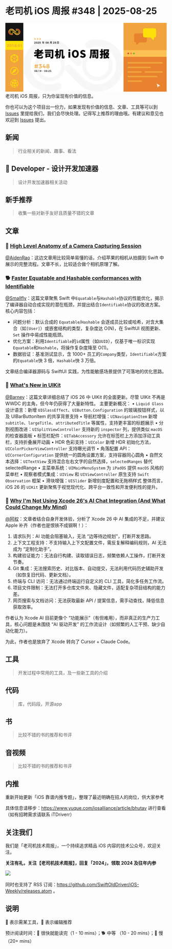 # 老司机 iOS 周报 #348 | 2025-08-25

![ios-weekly](https://github.com/SwiftOldDriver/iOS-Weekly/blob/master/assets/weekly-header/348.jpg?raw=true)
老司机 iOS 周报，只为你呈现有价值的信息。

你也可以为这个项目出一份力，如果发现有价值的信息、文章、工具等可以到 [Issues](https://github.com/SwiftOldDriver/iOS-Weekly/issues) 里提给我们，我们会尽快处理。记得写上推荐的理由哦。有建议和意见也欢迎到 [Issues](https://github.com/SwiftOldDriver/iOS-Weekly/issues) 提出。

## 新闻

> 行业相关的新闻、趣事、看法

##  Developer - 设计开发加速器

> 设计开发加速器相关活动

## 新手推荐

> 收集一些对新手友好且质量不错的文章

## 文章

### 🐎 [High Level Anatomy of a Camera Capturing Session](https://mfaani.com/posts/ios/swiftui-camera-learnings/)

[@AidenRao](https://weibo.com/AidenRao)：这边文章用比较简单易懂的话，介绍苹果的相机从拍摄到 Swift 中展示的完整流程。文章不长，比较适合做个相机原理了解。

### 🐕 [Faster Equatable and Hashable conformances with Identifiable](https://erkek.in/faster-equatable-and-hashable-conformances-with-identifiable)
[@Smallfly](https://github.com/iostalks)：这篇文章聚焦 Swift 中`Equatable`与`Hashable`协议的性能优化，揭示了编译器自动合成实现的潜在瓶颈，并提出结合`Identifiable`协议的改进方案。核心内容包括：

- 问题分析：默认合成的 `Equatable`/`Hashable` 会逐成员比较或哈希，对含大集合（如`[User]`）或嵌套结构的类型，复杂度达 O(N)，在 SwiftUI 视图更新、`Set` 操作中易成性能瓶颈。
- 优化方案：利用`Identifiable`的`id`属性（如`UUID`），仅基于唯一标识实现`Equatable`和`Hashable`，将操作复杂度降至 O(1)。
- 数据验证：基准测试显示，含 1000+ 员工的`Company`类型，`Identifiable`方案的`Equatable`快 3 倍，`Hashable`快 3 万倍。

文章结合编译器源码与 SwiftUI 实践，为性能敏感场景提供了可落地的优化思路。

### 🐢 [What's New in UIKit](https://sebvidal.com/blog/whats-new-in-uikit-26/)

[@Barney](https://github.com/BarneyZhaoooo)：这篇文章详细总结了 iOS 26 中 UIKit 的全面更新。尽管 UIKit 不再是 WWDC 的主角，但今年仍获得了大量新特性。
主要更新概况：
	•	`Liquid Glass` 设计语言：新增 `UIGlassEffect`、`UIButton.Configuration` 的玻璃按钮样式，以及 UIBarButtonItem 的共享背景支持
	•	导航栏增强：`UINavigationItem` 新增 `subtitle`、`largeTitle`、`attributedTitle` 等属性，支持更丰富的标题展示
	•	分割视图改进：`UISplitViewController` 支持新的 `inspector` 列，提供类似 `macOS` 的检查器面板
	•	标签栏配件：`UITabAccessory` 允许在标签栏上方添加浮动工具栏，支持折叠展开动画
	•	HDR 色彩支持：`UIColor` 新增 HDR 初始化方法，`UIColorPickerViewController` 支持曝光调节
	•	角落配置 API：`UICornerConfiguration` 提供统一的圆角设置方案，支持容器同心圆角
	•	自然文本选择：`UITextView` 支持混合左右文字的自然选择，`selectedRanges` 替代 selectedRange
	•	主菜单系统：`UIMainMenuSystem` 为 `iPadOS` 提供 `macOS` 风格的菜单栏
	•	观察者模式集成：`UIView` 和 `UIViewController` 原生支持 `Swift Observation` 框架
	•	滑块增强：`UISlider` 新增刻度配置和无拖柄样式
整体而言，iOS 26 的 `UIKit` 更新聚焦于视觉现代化、跨平台一致性和开发便利性的提升。

### 🐎 [Why I'm Not Using Xcode 26's AI Chat Integration (And What Could Change My Mind)](https://www.fline.dev/why-im-not-using-xcode-26s-ai-chat-integration-and-what-could-change-my-mind/)

[@阿权](https://github.com/bqlin)：文章者结合自身开发体验，分析了 Xcode 26 中 AI 集成的不足，并建议 Apple 补齐（作者也是恨铁不成钢啊！）：

1. 请求队列：AI 功能会阻塞输入，无法 “边等待边规划”，打断开发思路。
2. 上下文工程支持：不支持输入上下文配置文件，需反复解释编码规则，AI 无法成为 “定制化助手”。
3. 构建验证能力：无法自行构建、读取错误日志，频繁依赖人工操作，打断开发节奏。
4. Git 集成：无法搜索历史、对比版本、自动提交，无法利用代码历史辅助开发（如恢复旧代码、更新文档）。
5. 终端与 CLI 访问：无法通过终端运行自定义的 CLI 工具，简化多任务工作流。
6. 项目文件限制：无法打开多仓库文件夹、隐藏文件，适配复杂项目结构的能力差。
7. 网页搜索与文档访问：无法获取最新 API / 提案信息，需手动查找，降低信息获取效率。

作者认为 Xcode AI 目前更像个 “功能展示”（有但难用），而非真正的生产力工具，核心问题是未围绕 “AI 驱动开发” 的工作流设计（如频繁的人工干预、缺少自动化能力）。

为此，作者也是放弃了 Xcode 转向了 Cursor + Claude Code。

## 工具

> 开发过程中常用的工具，及一些新工具的介绍

## 代码

> 库，代码段，开源app

## 书

> 比较不错的书的推荐和书评

## 音视频

> 比较不错的书的推荐和书评

## 内推

重新开始更新「iOS 靠谱内推专题」，整理了最近明确在招人的岗位，供大家参考

具体信息请移步：https://www.yuque.com/iosalliance/article/bhutav 进行查看（如有招聘需求请联系 iTDriverr）

## 关注我们

我们是「老司机技术周报」，一个持续追求精品 iOS 内容的技术公众号，欢迎关注。

**关注有礼，关注【老司机技术周报】，回复「2024」，领取 2024 及往年内参**

![](https://github.com/SwiftOldDriver/iOS-Weekly/blob/master/assets/qrcode_for_wechat.jpg?raw=true)

同时也支持了 RSS 订阅：https://github.com/SwiftOldDriver/iOS-Weekly/releases.atom 。

## 说明

🚧 表示需某工具，🌟 表示编辑推荐

预计阅读时间：🐎 很快就能读完（1 - 10 mins）；🐕 中等 （10 - 20 mins）；🐢 慢（20+ mins）
